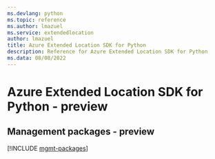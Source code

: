 ```yaml
---
ms.devlang: python
ms.topic: reference
ms.author: lmazuel
ms.service: extendedlocation
author: lmazuel
title: Azure Extended Location SDK for Python
description: Reference for Azure Extended Location SDK for Python
ms.data: 08/08/2022
---
```

# Azure Extended Location SDK for Python - preview

## Management packages - preview
[!INCLUDE [mgmt-packages](extended-location-mgmt-index.md)]